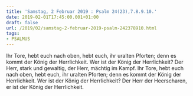 ```yaml
---
title: 'Samstag, 2 Februar 2019 : Psalm 24(23),7.8.9.10.'
date: 2019-02-01T17:45:00.001+01:00
draft: false
url: /2019/02/samstag-2-februar-2019-psalm-242378910.html
tags: 
- PSALMUS
---
```


Ihr Tore, hebt euch nach oben, hebt euch, ihr uralten Pforten; denn es kommt der König der Herrlichkeit. Wer ist der König der Herrlichkeit? Der Herr, stark und gewaltig, der Herr, mächtig im Kampf. Ihr Tore, hebt euch nach oben, hebt euch, ihr uralten Pforten; denn es kommt der König der Herrlichkeit. Wer ist der König der Herrlichkeit? Der Herr der Heerscharen, er ist der König der Herrlichkeit.